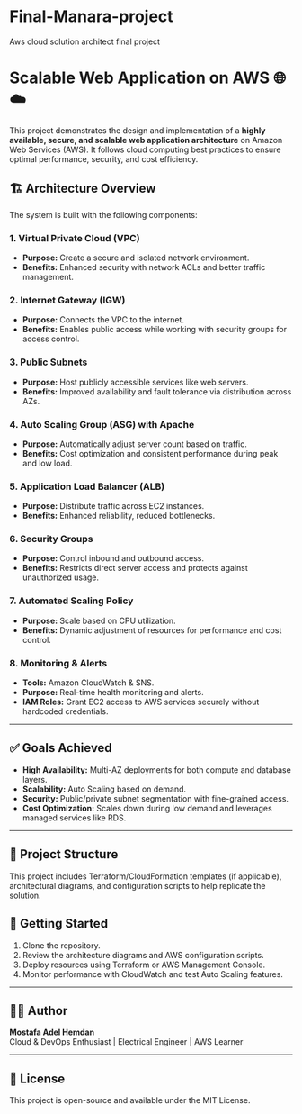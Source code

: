 # Final-Manara-project
Aws cloud solution architect final project
# Scalable Web Application on AWS 🌐☁️

This project demonstrates the design and implementation of a **highly available, secure, and scalable web application architecture** on Amazon Web Services (AWS). It follows cloud computing best practices to ensure optimal performance, security, and cost efficiency.

## 🏗️ Architecture Overview

The system is built with the following components:

### 1. Virtual Private Cloud (VPC)
- **Purpose:** Create a secure and isolated network environment.
- **Benefits:** Enhanced security with network ACLs and better traffic management.

### 2. Internet Gateway (IGW)
- **Purpose:** Connects the VPC to the internet.
- **Benefits:** Enables public access while working with security groups for access control.

### 3. Public Subnets
- **Purpose:** Host publicly accessible services like web servers.
- **Benefits:** Improved availability and fault tolerance via distribution across AZs.

### 4. Auto Scaling Group (ASG) with Apache
- **Purpose:** Automatically adjust server count based on traffic.
- **Benefits:** Cost optimization and consistent performance during peak and low load.

### 5. Application Load Balancer (ALB)
- **Purpose:** Distribute traffic across EC2 instances.
- **Benefits:** Enhanced reliability, reduced bottlenecks.

### 6. Security Groups
- **Purpose:** Control inbound and outbound access.
- **Benefits:** Restricts direct server access and protects against unauthorized usage.

### 7. Automated Scaling Policy
- **Purpose:** Scale based on CPU utilization.
- **Benefits:** Dynamic adjustment of resources for performance and cost control.

### 8. Monitoring & Alerts
- **Tools:** Amazon CloudWatch & SNS.
- **Purpose:** Real-time health monitoring and alerts.
- **IAM Roles:** Grant EC2 access to AWS services securely without hardcoded credentials.

---

## ✅ Goals Achieved

- **High Availability:** Multi-AZ deployments for both compute and database layers.
- **Scalability:** Auto Scaling based on demand.
- **Security:** Public/private subnet segmentation with fine-grained access.
- **Cost Optimization:** Scales down during low demand and leverages managed services like RDS.

---

## 📁 Project Structure

This project includes Terraform/CloudFormation templates (if applicable), architectural diagrams, and configuration scripts to help replicate the solution.

## 🚀 Getting Started

1. Clone the repository.
2. Review the architecture diagrams and AWS configuration scripts.
3. Deploy resources using Terraform or AWS Management Console.
4. Monitor performance with CloudWatch and test Auto Scaling features.

---

## 👨‍💻 Author

**Mostafa Adel Hemdan**  
Cloud & DevOps Enthusiast | Electrical Engineer | AWS Learner

---

## 📜 License

This project is open-source and available under the MIT License.

